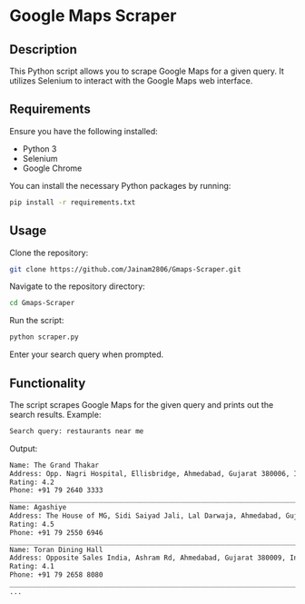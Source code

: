 # Google Maps Scraper
## Description

This Python script allows you to scrape Google Maps for a given query. It utilizes Selenium to interact with the Google Maps web interface.

## Requirements

Ensure you have the following installed:

- Python 3
- Selenium
- Google Chrome

You can install the necessary Python packages by running:
```bash
pip install -r requirements.txt
```
## Usage
Clone the repository:
```bash
git clone https://github.com/Jainam2806/Gmaps-Scraper.git
```

Navigate to the repository directory:
```bash
cd Gmaps-Scraper
```

Run the script:
```bash
python scraper.py
```

Enter your search query when prompted.

## Functionality
The script scrapes Google Maps for the given query and prints out the search results.
Example:
```bash
Search query: restaurants near me
```
Output:
```bash
Name: The Grand Thakar
Address: Opp. Nagri Hospital, Ellisbridge, Ahmedabad, Gujarat 380006, India
Rating: 4.2
Phone: +91 79 2640 3333
______________________________________________________________________________________________________
Name: Agashiye
Address: The House of MG, Sidi Saiyad Jali, Lal Darwaja, Ahmedabad, Gujarat 380001, India
Rating: 4.5
Phone: +91 79 2550 6946
______________________________________________________________________________________________________
Name: Toran Dining Hall
Address: Opposite Sales India, Ashram Rd, Ahmedabad, Gujarat 380009, India
Rating: 4.1
Phone: +91 79 2658 8080
______________________________________________________________________________________________________
...

```
